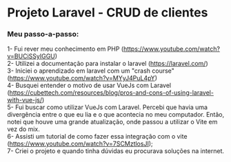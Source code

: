 # Projeto Laravel - CRUD de clientes

### Meu passo-a-passo:
1- Fui rever meu conhecimento em PHP (https://www.youtube.com/watch?v=BUCiSSyIGGU) <br>
2- Utilizei a documentação para instalar o laravel (https://laravel.com/) <br>
3- Iniciei o aprendizado em laravel com um "crash course" (https://www.youtube.com/watch?v=MYyJ4PuL4pY) <br>
4- Busquei entender o motivo de usar VueJs com Laravel (https://cubettech.com/resources/blog/pros-and-cons-of-using-laravel-with-vue-js/) <br>
5- Fui buscar como utilizar VueJs com Laravel. Percebi que havia uma divergência entre o que eu lia e o que acontecia no meu computador. Então, notei que houve uma grande atualização, onde passou a utilizar o Vite em vez do mix. <br>
6- Assisti um tutorial de como fazer essa integração com o vite (https://www.youtube.com/watch?v=7SCMztlosJI); <br>
7- Criei o projeto e quando tinha dúvidas eu procurava soluções na internet.
